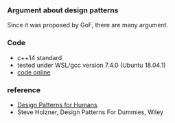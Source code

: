 ### Argument about design patterns
Since it was proposed by GoF, there are many argument. 


### Code
* c++14 standard
* tested under WSL/gcc version 7.4.0 (Ubuntu 18.04.1)
* [code online](https://github.com/justwawre/Alex/tree/master/designPatterns)


### reference
* [Design Patterns for Humans](https://pushmind.org/2017/07/31/design-patterns-for-humans/).
* Steve Holzner, Design Patterns For Dummies, Wiley